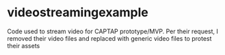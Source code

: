 videostreamingexample
===================

Code used to stream video for CAPTAP prototype/MVP.  Per their request, I removed their video files and replaced with generic video files to protest their assets
